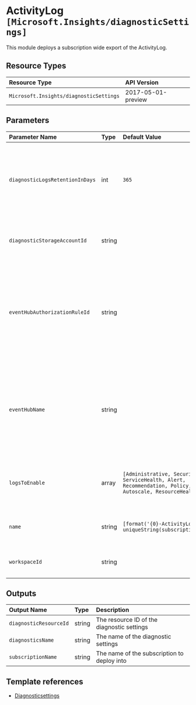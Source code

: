 # ActivityLog `[Microsoft.Insights/diagnosticSettings]`

This module deploys a subscription wide export of the ActivityLog.

## Resource Types

| Resource Type | API Version |
| :-- | :-- |
| `Microsoft.Insights/diagnosticSettings` | 2017-05-01-preview |

## Parameters

| Parameter Name | Type | Default Value | Possible Values | Description |
| :-- | :-- | :-- | :-- | :-- |
| `diagnosticLogsRetentionInDays` | int | `365` |  | Optional. Specifies the number of days that logs will be kept for; a value of 0 will retain data indefinitely. |
| `diagnosticStorageAccountId` | string |  |  | Optional. Resource ID of the diagnostic storage account. |
| `eventHubAuthorizationRuleId` | string |  |  | Optional. Resource ID of the event hub authorization rule for the Event Hubs namespace in which the event hub should be created or streamed to. |
| `eventHubName` | string |  |  | Optional. Name of the event hub within the namespace to which logs are streamed. Without this, an event hub is created for each log category. |
| `logsToEnable` | array | `[Administrative, Security, ServiceHealth, Alert, Recommendation, Policy, Autoscale, ResourceHealth]` | `[Administrative, Security, ServiceHealth, Alert, Recommendation, Policy, Autoscale, ResourceHealth]` | Optional. The name of logs that will be streamed. |
| `name` | string | `[format('{0}-ActivityLog', uniqueString(subscription().id))]` |  | Optional. Name of the ActivityLog diagnostic settings. |
| `workspaceId` | string |  |  | Optional. Resource ID of log analytics. |

## Outputs

| Output Name | Type | Description |
| :-- | :-- | :-- |
| `diagnosticResourceId` | string | The resource ID of the diagnostic settings |
| `diagnosticsName` | string | The name of the diagnostic settings |
| `subscriptionName` | string | The name of the subscription to deploy into |

## Template references

- [Diagnosticsettings](https://docs.microsoft.com/en-us/azure/templates/Microsoft.Insights/2017-05-01-preview/diagnosticSettings)
